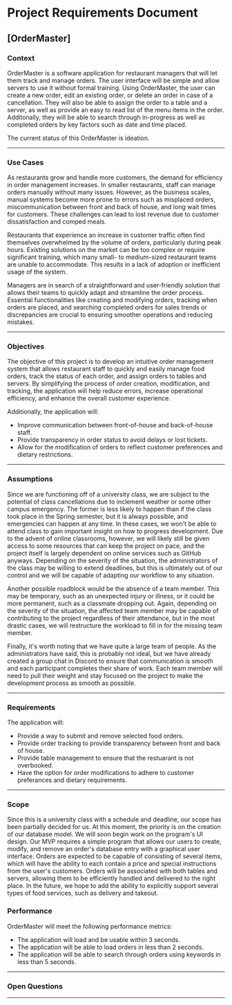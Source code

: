 # Project Requirements Document

## [OrderMaster]

### Context

OrderMaster is a software application for restaurant managers that will let them track and manage orders. The user interface will be simple and allow servers to use it without formal training. Using OrderMaster, the user can create a new order, edit an existing order, or delete an order in case of a cancellation. They will also be able to assign the order to a table and a server, as well as provide an easy to read list of the menu items in the order. Additonally, they will be able to search through in-progress as well as completed orders by key factors such as date and time placed.

The current status of this OrderMaster is ideation.

***

### Use Cases

As restaurants grow and handle more customers, the demand for efficiency in order management increases. In smaller restaurants, staff can manage orders manually without many issues. However, as the business scales, manual systems become more prone to errors such as misplaced orders, miscommunication between front and back of house, and long wait times for customers. These challenges can lead to lost revenue due to customer dissatisfaction and comped meals.

Restaurants that experience an increase in customer traffic often find themselves overwhelmed by the volume of orders, particularly during peak hours. Existing solutions on the market can be too complex or require significant training, which many small- to medium-sized restaurant teams are unable to accommodate. This results in a lack of adoption or inefficient usage of the system.

Managers are in search of a straightforward and user-friendly solution that allows their teams to quickly adapt and streamline the order process. Essential functionalities like creating and modifying orders, tracking when orders are placed, and searching completed orders for sales trends or discrepancies are crucial to ensuring smoother operations and reducing mistakes.

***

### Objectives

The objective of this project is to develop an intuitive order management system that allows restaurant staff to quickly and easily manage food orders, track the status of each order, and assign orders to tables and servers. By simplifying the process of order creation, modification, and tracking, the application will help reduce errors, increase operational efficiency, and enhance the overall customer experience.

Additionally, the application will:
- Improve communication between front-of-house and back-of-house staff.
- Provide transparency in order status to avoid delays or lost tickets.
- Allow for the modification of orders to reflect customer preferences and dietary restrictions.

***

### Assumptions

Since we are functioning off of a university class, we are subject to the potential of class cancellations due to inclement weather or some other campus emergency. The former is less likely to happen than if the class took place in the Spring semester, but it is always possible, and emergencies can happen at any time. In these cases, we won't be able to attend class to gain important insight on how to progress development. Due to the advent of online classrooms, however, we will likely still be given access to some resources that can keep the project on pace, and the project itself is largely dependent on online services such as GitHub anyways. Depending on the severity of the situation, the administrators of the class may be willing to extend deadlines, but this is ultimately out of our control and we will be capable of adapting our workflow to any situation.

Another possible roadblock would be the absence of a team member. This may be temporary, such as an unexpected injury or illness, or it could be more permanent, such as a classmate dropping out. Again, depending on the severity of the situation, the affected team member may be capable of contributing to the project regardless of their attendance, but in the most drastic cases, we will restructure the workload to fill in for the missing team member.

Finally, it's worth noting that we have quite a large team of people. As the administrators have said, this is probably not ideal, but we have already created a group chat in Discord to ensure that communication is smooth and each participant completes their share of work. Each team member will need to pull their weight and stay focused on the project to make the development process as smooth as possible.

***

### Requirements
The application will:
- Provide a way to submit and remove selected food orders.
- Provide order tracking to provide transparency between front and back of house.
- Provide table management to ensure that the restuarant is not overbooked.
- Have the option for order modifications to adhere to customer preferances and dietary requirements.
***

### Scope
Since this is a university class with a schedule and deadline, our scope has been partially decided for us. At this moment, the priority is on the creation of our database model. We will soon begin work on the program's UI design. Our MVP requires a simple program that allows our users to create, modify, and remove an order's database entry with a graphical user interface. Orders are expected to be capable of consisting of several items, which will have the ability to each contain a price and special instructions from the user's customers. Orders will be associated with both tables and servers, allowing them to be efficiently handled and delivered to the right place. In the future, we hope to add the ability to explicitly support several types of food services, such as delivery and takeout.


### Performance

OrderMaster will meet the following performance metrics:
- The application will load and be usable within 3 seconds.
- The application will be able to load orders in less than 2 seconds.
- The application will be able to search through orders using keywords in less than 5 seconds.

***

### Open Questions

***
